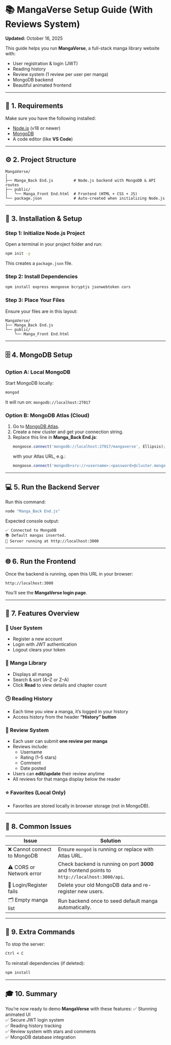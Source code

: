 # 📚 MangaVerse Setup Guide (With Reviews System)
**Updated:** October 16, 2025

This guide helps you run **MangaVerse**, a full-stack manga library website with:
- User registration & login (JWT)
- Reading history
- Review system (1 review per user per manga)
- MongoDB backend
- Beautiful animated frontend

---

## 🧩 1. Requirements

Make sure you have the following installed:
- [Node.js](https://nodejs.org/) (v18 or newer)
- [MongoDB](https://www.mongodb.com/try/download/community)
- A code editor (like **VS Code**)

---

## ⚙️ 2. Project Structure

```
MangaVerse/
│
├── Manga_Back End.js         # Node.js backend with MongoDB & API routes
├── public/
│   └── Manga_Front End.html  # Frontend (HTML + CSS + JS)
└── package.json              # Auto-created when initializing Node.js
```

---

## 🚀 3. Installation & Setup

### Step 1: Initialize Node.js Project

Open a terminal in your project folder and run:

```bash
npm init -y
```

This creates a `package.json` file.

### Step 2: Install Dependencies

```bash
npm install express mongoose bcryptjs jsonwebtoken cors
```

### Step 3: Place Your Files

Ensure your files are in this layout:
```
MangaVerse/
├── Manga_Back End.js
└── public/
    └── Manga_Front End.html
```

---

## 🗄️ 4. MongoDB Setup

### Option A: Local MongoDB
Start MongoDB locally:
```bash
mongod
```
It will run on: `mongodb://localhost:27017`

### Option B: MongoDB Atlas (Cloud)
1. Go to [MongoDB Atlas](https://www.mongodb.com/atlas).
2. Create a new cluster and get your connection string.
3. Replace this line in **Manga_Back End.js**:
   ```js
   mongoose.connect('mongodb://localhost:27017/mangaverse', Ellipsis);
   ```
   with your Atlas URL, e.g.:
   ```js
   mongoose.connect('mongodb+srv://<username>:<password>@cluster.mongodb.net/mangaverse');
   ```

---

## 💻 5. Run the Backend Server

Run this command:

```bash
node "Manga_Back End.js"
```

Expected console output:
```
✅ Connected to MongoDB
📚 Default mangas inserted.
🚀 Server running at http://localhost:3000
```

---

## 🌐 6. Run the Frontend

Once the backend is running, open this URL in your browser:

```
http://localhost:3000
```

You’ll see the **MangaVerse login page**.

---

## 🔑 7. Features Overview

### 👤 User System
- Register a new account
- Login with JWT authentication
- Logout clears your token

### 📖 Manga Library
- Displays all manga
- Search & sort (A–Z or Z–A)
- Click **Read** to view details and chapter count

### 🕓 Reading History
- Each time you view a manga, it’s logged in your history
- Access history from the header **“History” button**

### 💬 Review System
- Each user can submit **one review per manga**
- Reviews include:
  - Username
  - Rating (1–5 stars)
  - Comment
  - Date posted
- Users can **edit/update** their review anytime
- All reviews for that manga display below the reader

### ⭐ Favorites (Local Only)
- Favorites are stored locally in browser storage (not in MongoDB).

---

## 🧠 8. Common Issues

| Issue | Solution |
|-------|-----------|
| ❌ Cannot connect to MongoDB | Ensure `mongod` is running or replace with Atlas URL. |
| ⚠️ CORS or Network error | Check backend is running on port **3000** and frontend points to `http://localhost:3000/api`. |
| 🛑 Login/Register fails | Delete your old MongoDB data and re-register new users. |
| 🗂️ Empty manga list | Run backend once to seed default manga automatically. |

---

## 🧰 9. Extra Commands

To stop the server:
```bash
Ctrl + C
```

To reinstall dependencies (if deleted):
```bash
npm install
```

---

## 🎓 10. Summary

You’re now ready to demo **MangaVerse** with these features:
✅ Stunning animated UI  
✅ Secure JWT login system  
✅ Reading history tracking  
✅ Review system with stars and comments  
✅ MongoDB database integration  




